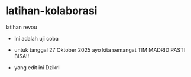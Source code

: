 # latihan-kolaborasi
latihan revou

- Ini adalah uji coba
- untuk tanggal 27 Oktober 2025
ayo kita semangat
TIM MADRID PASTI BISA!!

- yang edit ini Dzikri


